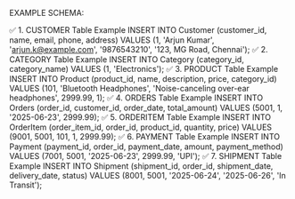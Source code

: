 EXAMPLE SCHEMA:

✅ 1. CUSTOMER Table Example
INSERT INTO Customer (customer_id, name, email, phone, address)
VALUES (1, 'Arjun Kumar', 'arjun.k@example.com', '9876543210', '123, MG Road, Chennai');
✅ 2. CATEGORY Table Example
INSERT INTO Category (category_id, category_name)
VALUES (1, 'Electronics');
✅ 3. PRODUCT Table Example
INSERT INTO Product (product_id, name, description, price, category_id)
VALUES (101, 'Bluetooth Headphones', 'Noise-canceling over-ear headphones', 2999.99, 1);
✅ 4. ORDERS Table Example
INSERT INTO Orders (order_id, customer_id, order_date, total_amount)
VALUES (5001, 1, '2025-06-23', 2999.99);
✅ 5. ORDERITEM Table Example
INSERT INTO OrderItem (order_item_id, order_id, product_id, quantity, price)
VALUES (9001, 5001, 101, 1, 2999.99);
✅ 6. PAYMENT Table Example
INSERT INTO Payment (payment_id, order_id, payment_date, amount, payment_method)
VALUES (7001, 5001, '2025-06-23', 2999.99, 'UPI');
✅ 7. SHIPMENT Table Example
INSERT INTO Shipment (shipment_id, order_id, shipment_date, delivery_date, status)
VALUES (8001, 5001, '2025-06-24', '2025-06-26', 'In Transit');
